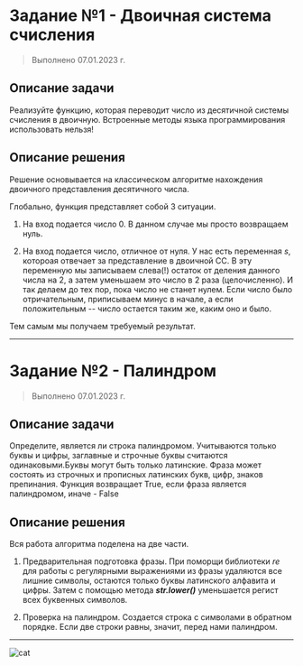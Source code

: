 # Задание №1 - Двоичная система счисления

> Выполнено 07.01.2023 г.

## Описание задачи

Реализуйте функцию, которая переводит число из десятичной системы счисления
в двоичную. Встроенные методы языка программирования использовать
нельзя!

## Описание решения

Решение основывается на классическом алгоритме нахождения двоичного представления десятичного числа.

Глобально, функция представляет собой 3 ситуации.

1. На вход подается число 0. В данном случае мы просто возвращаем нуль.

2. На вход подается число, отличное от нуля. У нас есть переменная $s$, котороая отвечает за представление в двоичной СС. В эту переменную мы записываем слева(!) остаток от деления данного числа на 2, а затем уменьшаем это число в 2 раза (целочисленно). И так делаем до тех пор, пока число не станет нулем. Если число было отричательным, приписываем минус в начале, а если положительным -- число остается таким же, каким оно и было.

Тем самым мы получаем требуемый результат.

------

# Задание №2 - Палиндром

> Выполнено 07.01.2023 г.

## Описание задачи

Определите, является ли строка палиндромом. Учитываются только буквы и
цифры, заглавные и строчные буквы считаются одинаковыми.Буквы могут быть
только латинские. Фраза может состоять из строчных и прописных латинских букв,
цифр, знаков препинания.
Функция возвращает True, если фраза является палиндромом, иначе - False

## Описание решения

Вся работа алгоритма поделена на две части.

1. Предварительная подготовка фразы. При поморщи библиотеки *re* для работы с регулярными выражениями из фразы удаляются все лишние символы, остаются только буквы латинского алфавита и цифры. Затем с помощью метода __*str.lower()*__ уменьшается регист всех буквенных символов.

2. Проверка на палиндром. Создается строка с символами в обратном порядке. Если две строки равны, значит, перед нами палиндром.

-------

![cat](https://d31iynjnzaofi5.cloudfront.net/blog/uploads/2018/11/giphy-12.gif)